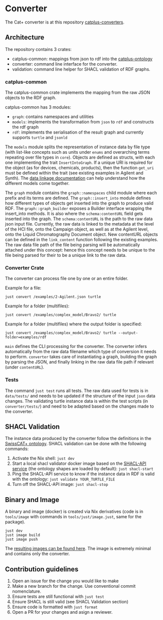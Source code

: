 # Converter

The Cat+ converter is at this repository [catplus-converters](https://github.com/sdsc-ordes/catplus-converters).

## Architecture

The repository contains 3 crates:

* catplus-common: mappings from json to rdf into the [catplus-ontology](https://github.com/sdsc-ordes/catplus-ontology)
* converter: command line interface for the converter.
* validation: command line helper for SHACL validation of RDF graphs.

### catplus-common

The catplus-common crate implements the mapping from the raw JSON objects to the RDF graph.

catplus-common has 3 modules: 

* `graph`: contains namespaces and utilities
* `models`: implements the transformation from `json` to `rdf` and constructs the rdf graph
* `rdf`: implements the serialisation of the result graph and currently supports `turtle` and `jsonld`


The `models` module splits the representation of instance data by file type (with list-like concepts such as units under `enums` and overarching terms repeating over file types in `core`). Objects are defined as structs, with each one implementing the trait `InsertIntoGraph`. If a unique URI is required for the object (as for devices, chemicals, products), then the function `get_uri` must be defined within the trait (see existing examples in Agilent and Synth). The [data linkage documentation](data-linkage.md) can help understand how the different models come together.

The `graph` module contains the `graph::namespaces` child module where each prefix and its terms are defined. The `graph::insert_into` module defines how different types of objects get inserted into the graph to produce valid RDF. The `graph::graph_builder` exposes a Builder interface wrapping the insert_into methods. It is also where the `schema:contentURL` field gets inserted into the graph. The `schema:contentURL` is the path to the raw data json input file. Currently, the raw data is linked to the metadata at the level of the HCI file, onto the Campaign object, as well as at the Agilent level, onto the Liquid Chromatography Document object. New contentURL objects can be defined in the `link_content` function following the existing examples. The raw data file path of the file being parsing will be automatically attached under this concept: hence this concept needs to be unique to the file being parsed for their to be a unique link to the raw data.

### Converter Crate

The converter can process file one by one or an entire folder.

Example for a file:

```just
just convert /examples/2-Agilent.json turtle
```

Example for a folder (multifiles):

```just
just convert /examples/complex_model/Bravo2/ turtle
```

Example for a folder (multifiles) where the output folder is specified:

```just
just convert /examples/complex_model/Bravo2/ turtle --output-folder=examples/rdf
```

`main` defines the CLI processing for the converter. The converter infers automatically from the raw data filename which type of conversion it needs to perform.
`converter` takes care of instantiating a graph, building the graph by parsing the JSON, and finally linking in the raw data file path if relevant (under `contentURL`).

### Tests

The command `just test` runs all tests. The raw data used for tests is in `data/tests/` and needs to be updated if the structure of the input `json` data changes. The validating turtle instance data is within the test scripts (in `converter/tests/`) and need to be adapted based on the changes made to the converter.

## SHACL Validation

The instance data produced by the converter follow the definitions in the [SwissCAT+ ontology](https://github.com/sdsc-ordes/catplus-ontology). SHACL validation can be done with the following commands: 

1. Activate the Nix shell: `just dev`
2. Start a local shacl validator docker image based on the [SHACL-API service](ghcr.io/sdsc-ordes/shacl-api:develop) (the ontology shapes are loaded by default): `just shacl-start`
3. Ping the SHACL-API service to know if the instance data in RDF is valid with the ontology: `just validate YOUR_TURTLE_FILE`
4. Turn off the SHACL-API image: `just shacl-stop`

## Binary and Image

A binary and image (docker) is created via Nix derivatives (code is in `tools/image` with commands in `tools/just/image.just`, same for the package).

```just
just dev
just image build
just image push
```

The [resulting images can be found here](https://github.com/orgs/sdsc-ordes/packages/container/package/catplus-converters).
The image is extremely minimal and contains only the converter.

## Contribution guidelines

1. Open an issue for the change you would like to make
2. Make a new branch for the change. Use conventional commit nomenclature.
3. Ensure tests are still functional with `just test`
4. Ensure SHACL is still valid (see SHACL Validation section)
5. Ensure code is formatted with `just format`
6. Open a PR for your changes and asign a reviewer.
